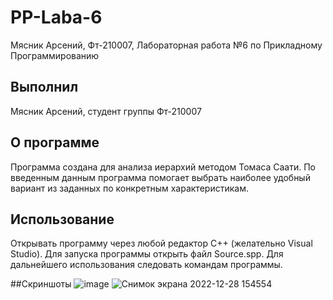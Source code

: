 # PP-Laba-6
Мясник Арсений, Фт-210007, Лабораторная работа №6 по Прикладному Программированию

## Выполнил 
Мясник Арсений, студент группы Фт-210007

## О программе
Программа создана для анализа иерархий методом Томаса Саати. По введенным данным программа помогает выбрать наиболее удобный вариант из заданных по конкретным характеристикам.

## Использование
Открывать программу через любой редактор C++ (желательно Visual Studio). Для запуска программы открыть файл Source.spp. Для дальнейшего использования следовать командам программы.

##Скриншоты
![image](https://user-images.githubusercontent.com/65024125/209800410-ce412abc-f714-4d97-aabf-f2999ff8d9e5.png)
![Снимок экрана 2022-12-28 154554](https://user-images.githubusercontent.com/65024125/209800458-df903ebd-a1d2-4165-bb0f-91cfe33a9860.png)
